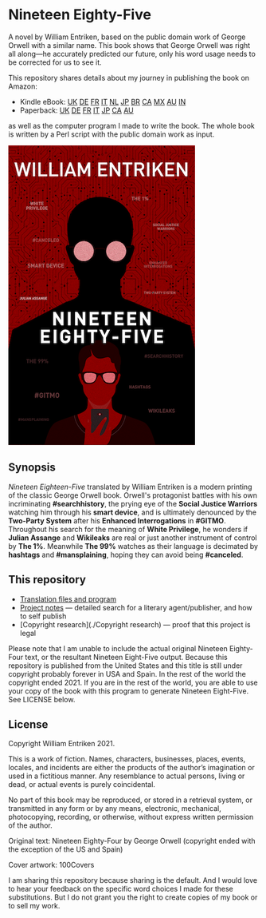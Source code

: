 # Nineteen Eighty-Five

A novel by William Entriken, based on the public domain work of George Orwell with a similar name. This book shows that George Orwell was right all along—he accurately predicted our future, only his word usage needs to be corrected for us to see it.

This repository shares details about my journey in publishing the book on Amazon:

- Kindle eBook: [UK](https://kdp.amazon.com/amazon-dp-action/uk/dualbookshelf.marketplacelink/B08X4YMCGT) [DE](https://kdp.amazon.com/amazon-dp-action/de/dualbookshelf.marketplacelink/B08X4YMCGT) [FR](https://kdp.amazon.com/amazon-dp-action/fr/dualbookshelf.marketplacelink/B08X4YMCGT) [IT](https://kdp.amazon.com/amazon-dp-action/it/dualbookshelf.marketplacelink/B08X4YMCGT) [NL](https://kdp.amazon.com/amazon-dp-action/nl/dualbookshelf.marketplacelink/B08X4YMCGT) [JP](https://kdp.amazon.com/amazon-dp-action/jp/dualbookshelf.marketplacelink/B08X4YMCGT) [BR](https://kdp.amazon.com/amazon-dp-action/br/dualbookshelf.marketplacelink/B08X4YMCGT) [CA](https://kdp.amazon.com/amazon-dp-action/ca/dualbookshelf.marketplacelink/B08X4YMCGT) [MX](https://kdp.amazon.com/amazon-dp-action/mx/dualbookshelf.marketplacelink/B08X4YMCGT) [AU](https://kdp.amazon.com/amazon-dp-action/au/dualbookshelf.marketplacelink/B08X4YMCGT) [IN](https://kdp.amazon.com/amazon-dp-action/in/dualbookshelf.marketplacelink/B08X4YMCGT)
- Paperback: [UK](https://kdp.amazon.com/amazon-dp-action/uk/dualbookshelf.marketplacelink/B091DWSM5J) [DE](https://kdp.amazon.com/amazon-dp-action/de/dualbookshelf.marketplacelink/B091DWSM5J) [FR](https://kdp.amazon.com/amazon-dp-action/fr/dualbookshelf.marketplacelink/B091DWSM5J) [IT](https://kdp.amazon.com/amazon-dp-action/it/dualbookshelf.marketplacelink/B091DWSM5J) [JP](https://kdp.amazon.com/amazon-dp-action/jp/dualbookshelf.marketplacelink/B091DWSM5J) [CA](https://kdp.amazon.com/amazon-dp-action/ca/dualbookshelf.marketplacelink/B091DWSM5J) [AU](https://kdp.amazon.com/amazon-dp-action/au/dualbookshelf.marketplacelink/B091DWSM5J)

as well as the computer program I made to write the book. The whole book is written by a Perl script with the public domain work as input.

![Cover](./Cover.png)

## Synopsis

*Nineteen Eighteen-Five* translated by William Entriken is a modern printing of the classic George Orwell book. Orwell's protagonist battles with his own incriminating **#searchhistory**, the prying eye of the **Social Justice Warriors** watching him through his **smart device**, and is ultimately denounced by the **Two-Party System** after his **Enhanced Interrogations** in **#GITMO**. Throughout his search for the meaning of **White Privilege**, he wonders if **Julian Assange** and **Wikileaks** are real or just another instrument of control by **The 1%**. Meanwhile **The 99%** watches as their language is decimated by **hashtags** and **#mansplaining**, hoping they can avoid being **#canceled**.

## This repository

- [Translation files and program](Manuscript/Translations.md)
- [Project notes](PROJECT.md) — detailed search for a literary agent/publisher, and how to self publish
- [Copyright research](./Copyright research) — proof that this project is legal

Please note that I am unable to include the actual original Nineteen Eighty-Four text, or the resultant Nineteen Eight-Five output. Because this repository is published from the United States and this title is still under copyright probably forever in USA and Spain. In the rest of the world the copyright ended 2021. If you are in the rest of the world, you are able to use your copy of the book with this program to generate Nineteen Eight-Five. See LICENSE below.

## License

Copyright William Entriken 2021.

This is a work of fiction. Names, characters, businesses, places, events, locales, and incidents are either the products of the author’s imagination or used in a fictitious manner. Any resemblance to actual persons, living or dead, or actual events is purely coincidental.

No part of this book may be reproduced, or stored in a retrieval system, or transmitted in any form or by any means, electronic, mechanical, photocopying, recording, or otherwise, without express written permission of the author.

Original text: Nineteen Eighty-Four by George Orwell  (copyright ended with the exception of the US and Spain)

Cover artwork: 100Covers

I am sharing this repository because sharing is the default. And I would love to hear your feedback on the specific word choices I made for these substitutions. But I do not grant you the right to create copies of my book or to sell my work.